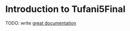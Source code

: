 # Introduction to Tufani5Final

TODO: write [great documentation](http://jacobian.org/writing/what-to-write/)
